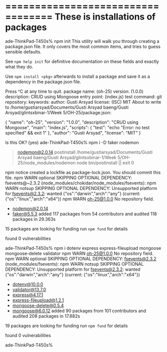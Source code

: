 ==================================
These is installations of packages
==================================

ade-ThinkPad-T450s% npm init
This utility will walk you through creating a package.json file.
It only covers the most common items, and tries to guess sensible defaults.

See `npm help init` for definitive documentation on these fields
and exactly what they do.

Use `npm install <pkg>` afterwards to install a package and
save it as a dependency in the package.json file.

Press ^C at any time to quit.
package name: (oh-25)
version: (1.0.0)
description: CRUD using Mongoose
entry point: (index.js)
test command:
git repository:
keywords:
author: Gusti Arsyad
license: (ISC) MIT
About to write to /home/gustiarsyad/Documents/Gusti Arsyad baeng/Gusti Arsyad/glintsxbinar-1/Week 5/OH-25/package.json:

{
"name": "oh-25",
"version": "1.0.0",
"description": "CRUD using Mongoose",
"main": "index.js",
"scripts": {
"test": "echo \"Error: no test specified\" && exit 1"
},
"author": "Gusti Arsyad",
"license": "MIT"
}

Is this OK? (yes)
ade-ThinkPad-T450s% npm i -D faker nodemon

> nodemon@2.0.14 postinstall /home/gustiarsyad/Documents/Gusti Arsyad baeng/Gusti Arsyad/glintsxbinar-1/Week 5/OH-25/node_modules/nodemon
> node bin/postinstall || exit 0

npm notice created a lockfile as package-lock.json. You should commit this file.
npm WARN optional SKIPPING OPTIONAL DEPENDENCY: fsevents@~2.3.2 (node_modules/chokidar/node_modules/fsevents):
npm WARN notsup SKIPPING OPTIONAL DEPENDENCY: Unsupported platform for fsevents@2.3.2: wanted {"os":"darwin","arch":"any"} (current: {"os":"linux","arch":"x64"})
npm WARN oh-25@1.0.0 No repository field.

- nodemon@2.0.14
- faker@5.5.3
  added 117 packages from 54 contributors and audited 118 packages in 29.363s

15 packages are looking for funding
run `npm fund` for details

found 0 vulnerabilities

ade-ThinkPad-T450s% npm i dotenv express express-fileupload mongoose mongoose-delete validator
npm WARN oh-25@1.0.0 No repository field.
npm WARN optional SKIPPING OPTIONAL DEPENDENCY: fsevents@2.3.2 (node_modules/fsevents):
npm WARN notsup SKIPPING OPTIONAL DEPENDENCY: Unsupported platform for fsevents@2.3.2: wanted {"os":"darwin","arch":"any"} (current: {"os":"linux","arch":"x64"})

- dotenv@10.0.0
- validator@13.7.0
- express@4.17.1
- express-fileupload@1.2.1
- mongoose-delete@0.5.4
- mongoose@6.0.12
  added 90 packages from 101 contributors and audited 208 packages in 17.882s

19 packages are looking for funding
run `npm fund` for details

found 0 vulnerabilities

ade-ThinkPad-T450s%

